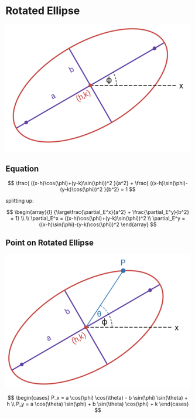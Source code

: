 # Rotated Ellipse

![Rotated Ellipse](https://raw.githubusercontent.com/damianc/math-notes/refs/heads/master/_images/anal-geom/ellipse/rotated-ellipse.png)

## Equation

$$
\frac{
 ((x-h)\cos(\phi)+(y-k)\sin(\phi))^2
}{a^2} + \frac{
 ((x-h)\sin(\phi)-(y-k)\cos(\phi))^2
}{b^2} = 1
$$

splitting up:

$$
\begin{array}{l}
{\large\frac{\partial_E^x}{a^2} +
\frac{\partial_E^y}{b^2} = 1}
\\
\\
\partial_E^x = ((x-h)\cos(\phi)+(y-k)\sin(\phi))^2
\\
\partial_E^y = ((x-h)\sin(\phi)-(y-k)\cos(\phi))^2
\end{array}
$$

## Point on Rotated Ellipse

![Point on Rotated Ellipse](https://raw.githubusercontent.com/damianc/math-notes/refs/heads/master/_images/anal-geom/ellipse/rotated-ellipse-point-location.png)

$$
\begin{cases}
P_x = a \cos(\phi) \cos(\theta) - b \sin(\phi) \sin(\theta) + h
\\
P_y = a \cos(\theta) \sin(\phi) + b \sin(\theta) \cos(\phi) + k
\end{cases}
$$
